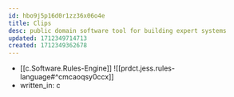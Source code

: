 ```yaml
---
id: hbo9j5p16d0r1zz36x06o4e
title: Clips
desc: public domain software tool for building expert systems
updated: 1712349714713
created: 1712349362678
---
```

- [[c.Software.Rules-Engine]]
![[prdct.jess.rules-language#^cmcaoqsy0ccx]]
- written_in: c